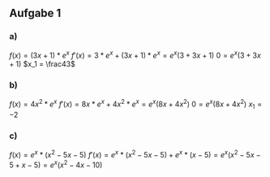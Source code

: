 ## Aufgabe 1
### a)
$f(x) = (3x + 1) *e^x$
$f'(x) = 3 *e^x + (3x + 1) *e^x = e^x(3 +3x +1)$
$0 = e^x(3 +3x +1)$
$x_1 = \frac43$

### b)
$f(x) = 4x^2 *e^x$
$f'(x) = 8x *e^x + 4x^2 *e^x = e^x(8x +4x^2)$
$0 = e^x(8x +4x^2)$ 
$x_1 = -2$

### c)
$f(x) = e^x *(x^2 -5x -5)$
$f'(x) = e^x *(x^2 -5x -5) + e^x *(x -5) = e^x(x^2 -5x -5 +x -5) = e^x(x^2 -4x -10)$
